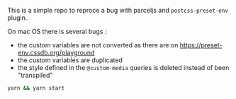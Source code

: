 This is a simple repo to reproce a bug with parceljs and `postcss-preset-env` plugin.

On mac OS there is several bugs :

- the custom variables are not converted as there are on https://preset-env.cssdb.org/playground
- the custom variables are duplicated
- the style defined in the `@custom-media` queries is deleted instead of been "transpiled"

```bash
yarn && yarn start
```
